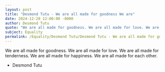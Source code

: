 ```yaml
---
layout: post
title: "Desmond Tutu - We are all made for goodness We are"
date: 2024-12-28 12:00:00 -0000
author: Desmond Tutu
quote: "We are all made for goodness. We are all made for love. We are all made for tenderness. We are all made for happiness. We are all made for each other."
subject: Equality
permalink: /Equality/Desmond Tutu/Desmond Tutu - We are all made for goodness We are
---
```


We are all made for goodness. We are all made for love. We are all made for tenderness. We are all made for happiness. We are all made for each other.

- Desmond Tutu
